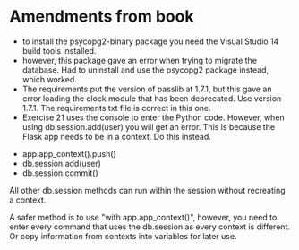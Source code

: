 # Amendments from book

* to install the psycopg2-binary package you need the Visual Studio 14 build tools installed. 
* however, this package gave an error when trying to migrate the database. Had to uninstall and use the psycopg2 package instead, which worked.
* The requirements put the version of passlib at 1.7.1, but this gave an error loading the clock module that has been deprecated. Use version 1.7.1. The requirements.txt file is correct in this one.
* Exercise 21 uses the console to enter the Python code. However, when using db.session.add(user) you will get an error. This is because the Flask app needs to be in a context. Do this instead.

- app.app_context().push() 
- db.session.add(user) 
- db.session.commit()

All other db.session methods can run within the session without recreating a context.

A safer method is to use "with app.app_context()", however, you need to enter every command that uses the db.session as every context is different. Or copy information from contexts into variables for later use.
